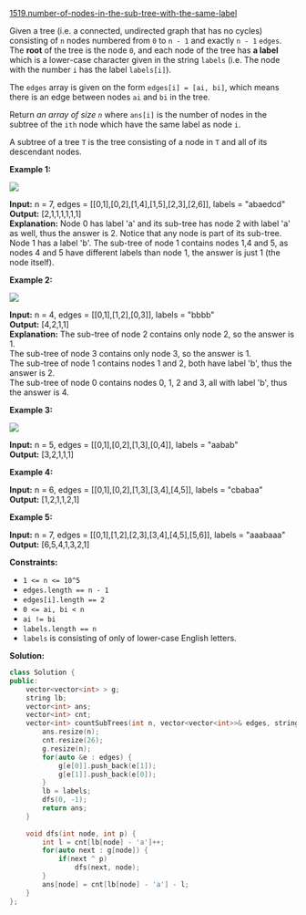 [1519.number-of-nodes-in-the-sub-tree-with-the-same-label](https://leetcode.com/problems/number-of-nodes-in-the-sub-tree-with-the-same-label/)  

Given a tree (i.e. a connected, undirected graph that has no cycles) consisting of `n` nodes numbered from `0` to `n - 1` and exactly `n - 1` `edges`. The **root** of the tree is the node `0`, and each node of the tree has **a label** which is a lower-case character given in the string `labels` (i.e. The node with the number `i` has the label `labels[i]`).

The `edges` array is given on the form `edges[i] = [ai, bi]`, which means there is an edge between nodes `ai` and `bi` in the tree.

Return _an array of size `n`_ where `ans[i]` is the number of nodes in the subtree of the `ith` node which have the same label as node `i`.

A subtree of a tree `T` is the tree consisting of a node in `T` and all of its descendant nodes.

**Example 1:**

![](https://assets.leetcode.com/uploads/2020/07/01/q3e1.jpg)

  
**Input:** n = 7, edges = \[\[0,1\],\[0,2\],\[1,4\],\[1,5\],\[2,3\],\[2,6\]\], labels = "abaedcd"  
**Output:** \[2,1,1,1,1,1,1\]  
**Explanation:** Node 0 has label 'a' and its sub-tree has node 2 with label 'a' as well, thus the answer is 2. Notice that any node is part of its sub-tree.  
Node 1 has a label 'b'. The sub-tree of node 1 contains nodes 1,4 and 5, as nodes 4 and 5 have different labels than node 1, the answer is just 1 (the node itself).  

**Example 2:**

![](https://assets.leetcode.com/uploads/2020/07/01/q3e2.jpg)

  
**Input:** n = 4, edges = \[\[0,1\],\[1,2\],\[0,3\]\], labels = "bbbb"  
**Output:** \[4,2,1,1\]  
**Explanation:** The sub-tree of node 2 contains only node 2, so the answer is 1.  
The sub-tree of node 3 contains only node 3, so the answer is 1.  
The sub-tree of node 1 contains nodes 1 and 2, both have label 'b', thus the answer is 2.  
The sub-tree of node 0 contains nodes 0, 1, 2 and 3, all with label 'b', thus the answer is 4.  

**Example 3:**

![](https://assets.leetcode.com/uploads/2020/07/01/q3e3.jpg)

  
**Input:** n = 5, edges = \[\[0,1\],\[0,2\],\[1,3\],\[0,4\]\], labels = "aabab"  
**Output:** \[3,2,1,1,1\]  

**Example 4:**

  
**Input:** n = 6, edges = \[\[0,1\],\[0,2\],\[1,3\],\[3,4\],\[4,5\]\], labels = "cbabaa"  
**Output:** \[1,2,1,1,2,1\]  

**Example 5:**

  
**Input:** n = 7, edges = \[\[0,1\],\[1,2\],\[2,3\],\[3,4\],\[4,5\],\[5,6\]\], labels = "aaabaaa"  
**Output:** \[6,5,4,1,3,2,1\]  

**Constraints:**

*   `1 <= n <= 10^5`
*   `edges.length == n - 1`
*   `edges[i].length == 2`
*   `0 <= ai, bi < n`
*   `ai != bi`
*   `labels.length == n`
*   `labels` is consisting of only of lower-case English letters.  



**Solution:**  

```cpp
class Solution {
public:
    vector<vector<int> > g;
    string lb;
    vector<int> ans;
    vector<int> cnt;
    vector<int> countSubTrees(int n, vector<vector<int>>& edges, string labels) {
        ans.resize(n);
        cnt.resize(26);
        g.resize(n);
        for(auto &e : edges) {
            g[e[0]].push_back(e[1]);
            g[e[1]].push_back(e[0]);
        }
        lb = labels;
        dfs(0, -1);
        return ans;
    }
    
    void dfs(int node, int p) {
        int l = cnt[lb[node] - 'a']++;
        for(auto next : g[node]) {
            if(next ^ p)
                dfs(next, node);
        }
        ans[node] = cnt[lb[node] - 'a'] - l;
    }
};
```
      